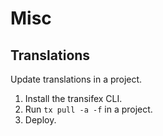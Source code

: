 # Misc

## Translations

Update translations in a project.

1. Install the transifex CLI.
2. Run `tx pull -a -f` in a project.
3. Deploy.
